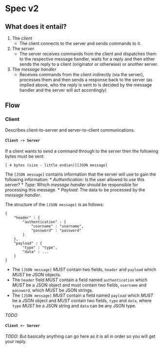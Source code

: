 Spec v2
=======

## What does it entail?

1. The *client*
	* The client connects to the server and sends commands
	to it.
2. The *server*
	* The server receives commands from the client and 
	dispatches them to the respective message handler,
	waits for a reply and then either sends the reply
	to a client (originator or otherwise) or another
	server.
3. The *message handler*
	* Receives commands from the client indirectly (via
	the server), processes them and then sends a response
	back to the server (as implied above, who the reply
	is sent to is decided by the message handler and the
	server will act accordingly)

## Flow

### Client

Describes client-to-server and server-to-client communications.

#### `Client -> Server`

If a client wants to send a command through to the server
then the following bytes must be sent:

````
[ 4 bytes (size - little endian)][JSON message]
````

The `[JSON message]` contains information that the server will
use to gain the following information:
	* *Authentication*: Is the user allowed to use this server?
	* *Type*: Which _message handler_ should be responsible for
		processing this message.
	* *Payload*: The data to be processed by the _message handler_.

The structure of the `[JSON message]` is as follows:

````
{
	"header" : {
		"authentication" : {
			"username" : "username",
			"password" : "password"
		}
	},
	"payload" : {
		"type" : "type",
		"data" : ...
	}
}
````

* The `[JSON message]` *MUST* contain two fields, `header` and `payload`
which *MUST* be JSON objects.
* The `header` field *MUST* contain a field named `authentication` which
*MUST* be a JSON object and must contain two fields, `username` and `password`,
which *MUST* be JSON strings.
* The `[JSON message]` *MUST* contain a field named `payload` which *MUST*
be a JSON object and *MUST* contain two fields, `type` and `data`, where
`type` *MUST* be a JSON string and `data` can be any JSON type.

*TODO*

#### `Client <- Server`

*TODO*: But basically anything can go here as it is all in order so you will get your
reply.